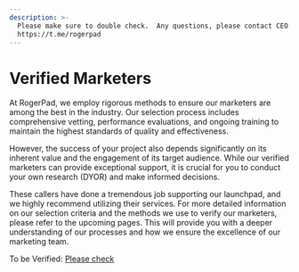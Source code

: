 ```yaml
---
description: >-
  Please make sure to double check.  Any questions, please contact CEO: 
  https://t.me/rogerpad
---
```


# Verified Marketers

At RogerPad, we employ rigorous methods to ensure our marketers are among the best in the industry. Our selection process includes comprehensive vetting, performance evaluations, and ongoing training to maintain the highest standards of quality and effectiveness.

However, the success of your project also depends significantly on its inherent value and the engagement of its target audience. While our verified marketers can provide exceptional support, it is crucial for you to conduct your own research (DYOR) and make informed decisions.

These callers have done a tremendous job supporting our launchpad, and we highly recommend utilizing their services. For more detailed information on our selection criteria and the methods we use to verify our marketers, please refer to the upcoming pages. This will provide you with a deeper understanding of our processes and how we ensure the excellence of our marketing team.

To be Verified: [Please check ](../be-a-verified-partner/)
